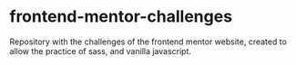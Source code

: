 # frontend-mentor-challenges
 
Repository with the challenges of the frontend mentor website, created to allow the practice of sass, and vanilla javascript.